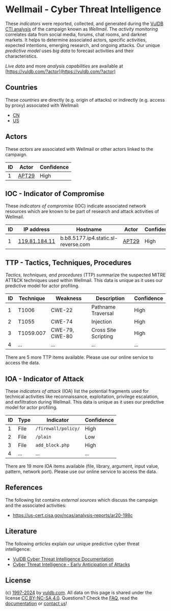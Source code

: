 # Wellmail - Cyber Threat Intelligence

These _indicators_ were reported, collected, and generated during the [VulDB CTI analysis](https://vuldb.com/?kb.cti) of the campaign known as _Wellmail_. The _activity monitoring_ correlates data from social media, forums, chat rooms, and darknet markets. It helps to determine associated actors, specific activities, expected intentions, emerging research, and ongoing attacks. Our unique _predictive model_ uses _big data_ to forecast activities and their characteristics.

_Live data_ and more _analysis capabilities_ are available at [https://vuldb.com/?actor](https://vuldb.com/?actor)

## Countries

These _countries_ are directly (e.g. origin of attacks) or indirectly (e.g. access by proxy) associated with Wellmail:

* [CN](https://vuldb.com/?country.cn)
* [US](https://vuldb.com/?country.us)

## Actors

These _actors_ are associated with Wellmail or other actors linked to the campaign.

ID | Actor | Confidence
-- | ----- | ----------
1 | [APT29](https://vuldb.com/?actor.apt29) | High

## IOC - Indicator of Compromise

These _indicators of compromise_ (IOC) indicate associated network resources which are known to be part of research and attack activities of Wellmail.

ID | IP address | Hostname | Actor | Confidence
-- | ---------- | -------- | ----- | ----------
1 | [119.81.184.11](https://vuldb.com/?ip.119.81.184.11) | b.b8.5177.ip4.static.sl-reverse.com | [APT29](https://vuldb.com/?actor.apt29) | High

## TTP - Tactics, Techniques, Procedures

_Tactics, techniques, and procedures_ (TTP) summarize the suspected MITRE ATT&CK techniques used within Wellmail. This data is unique as it uses our predictive model for actor profiling.

ID | Technique | Weakness | Description | Confidence
-- | --------- | -------- | ----------- | ----------
1 | T1006 | CWE-22 | Pathname Traversal | High
2 | T1055 | CWE-74 | Injection | High
3 | T1059.007 | CWE-79, CWE-80 | Cross Site Scripting | High
4 | ... | ... | ... | ...

There are 5 more TTP items available. Please use our online service to access the data.

## IOA - Indicator of Attack

These _indicators of attack_ (IOA) list the potential fragments used for technical activities like reconnaissance, exploitation, privilege escalation, and exfiltration during Wellmail. This data is unique as it uses our predictive model for actor profiling.

ID | Type | Indicator | Confidence
-- | ---- | --------- | ----------
1 | File | `/firewall/policy/` | High
2 | File | `/plain` | Low
3 | File | `add_block.php` | High
4 | ... | ... | ...

There are 19 more IOA items available (file, library, argument, input value, pattern, network port). Please use our online service to access the data.

## References

The following list contains _external sources_ which discuss the campaign and the associated activities:

* https://us-cert.cisa.gov/ncas/analysis-reports/ar20-198c

## Literature

The following _articles_ explain our unique predictive cyber threat intelligence:

* [VulDB Cyber Threat Intelligence Documentation](https://vuldb.com/?kb.cti)
* [Cyber Threat Intelligence - Early Anticipation of Attacks](https://www.scip.ch/en/?labs.20201022)

## License

(c) [1997-2024](https://vuldb.com/?kb.changelog) by [vuldb.com](https://vuldb.com/?kb.about). All data on this page is shared under the license [CC BY-NC-SA 4.0](https://creativecommons.org/licenses/by-nc-sa/4.0/). Questions? Check the [FAQ](https://vuldb.com/?kb.faq), read the [documentation](https://vuldb.com/?kb) or [contact us](https://vuldb.com/?contact)!
